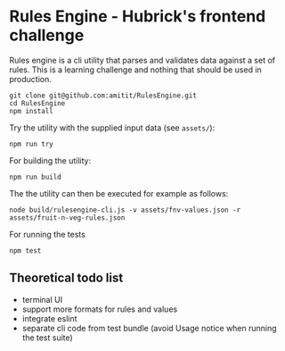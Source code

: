# Rules Engine - Hubrick's frontend challenge

Rules engine is a cli utility that parses and validates data against a set of rules. This is a learning challenge and nothing that should be used in production.

```
git clone git@github.com:amitit/RulesEngine.git
cd RulesEngine
npm install
```

Try the utility with the supplied input data (see `assets/`):

```
npm run try
```


For building the utility:
```
npm run build
```

The the utility can then be executed for example as follows:

```
node build/rulesengine-cli.js -v assets/fnv-values.json -r assets/fruit-n-veg-rules.json
```

For running the tests

```
npm test
```




## Theoretical todo list

- terminal UI
- support more formats for rules and values
- integrate eslint
- separate cli code from test bundle (avoid Usage notice when running the test suite)